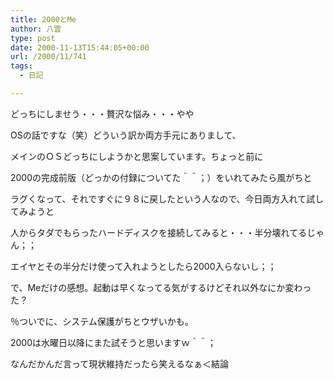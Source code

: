 ```yaml
---
title: 2000とMe
author: 八雲
type: post
date: 2000-11-13T15:44:05+00:00
url: /2000/11/741
tags:
  - 日記

---
```

どっちにしませう・・・贅沢な悩み・・・やや
  
OSの話ですな（笑）どういう訳か両方手元にありまして、
  
メインのＯＳどっちにしようかと思案しています。ちょっと前に
  
2000の完成前版（どっかの付録についてた＾＾；）をいれてみたら風がちと
  
ラグくなって、それですぐに９８に戻したという人なので、今日両方入れて試してみようと
  
人からタダでもらったハードディスクを接続してみると・・・半分壊れてるじゃん；；
  
エイヤとその半分だけ使って入れようとしたら2000入らないし；；
  
で、Meだけの感想。起動は早くなってる気がするけどそれ以外なにか変わった？
  
％ついでに、システム保護がちとウザいかも。
  
2000は水曜日以降にまた試そうと思いますｗ＾＾；
  
なんだかんだ言って現状維持だったら笑えるなぁ＜結論
